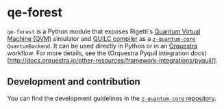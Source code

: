# qe-forest

`qe-forest` is a Python module that exposes Rigetti's [Quantum Virtual Machine (QVM)](https://github.com/rigetti/qvm) simulator and [QUILC compiler](https://github.com/rigetti/quilc) as a [`z-quantum-core`](https://github.com/zapatacomputing/z-quantum-core/blob/master/src/python/orquestra/core/interfaces/backend.py) `QuantumBackend`.
It can be used directly in Python or in an [Orquestra](https://www.orquestra.io) workflow.
For more details, see the (Orquestra Pyquil integration docs)[http://docs.orquestra.io/other-resources/framework-integrations/pyquil/].

## Development and contribution

You can find the development guidelines in the [`z-quantum-core` repository](https://github.com/zapatacomputing/z-quantum-core).

